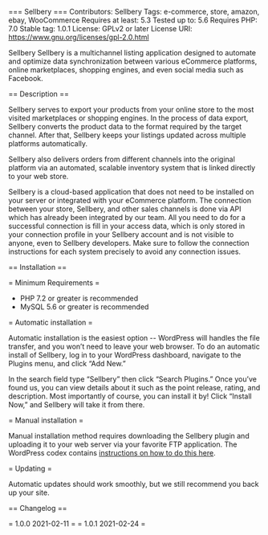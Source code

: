 === Sellbery ===
Contributors: Sellbery
Tags: e-commerce, store, amazon, ebay, WooCommerce 
Requires at least: 5.3
Tested up to: 5.6
Requires PHP: 7.0
Stable tag: 1.0.1
License: GPLv2 or later
License URI: https://www.gnu.org/licenses/gpl-2.0.html

Sellbery Sellbery is a multichannel listing application designed to automate and optimize data synchronization between various eCommerce platforms, online marketplaces, shopping engines, and even social media such as Facebook.

== Description ==

Sellbery serves to export your products from your online store to the most visited marketplaces or shopping engines. In the process of data export, Sellbery converts the product data to the format required by the target channel. After that, Sellbery keeps your listings updated across multiple platforms automatically.

Sellbery also delivers orders from different channels into the original platform via an automated, scalable inventory system that is linked directly to your web store.

Sellbery is a cloud-based application that does not need to be installed on your server or integrated with your eCommerce platform. The connection between your store, Sellbery, and other sales channels is done via API which has already been integrated by our team. All you need to do for a successful connection is fill in your access data, which is only stored in your connection profile in your Sellbery account and is not visible to anyone, even to Sellbery developers. Make sure to follow the connection instructions for each system precisely to avoid any connection issues.

== Installation ==

= Minimum Requirements =

* PHP 7.2 or greater is recommended
* MySQL 5.6 or greater is recommended

= Automatic installation =

Automatic installation is the easiest option -- WordPress will handles the file transfer, and you won’t need to leave your web browser. To do an automatic install of Sellbery, log in to your WordPress dashboard, navigate to the Plugins menu, and click “Add New.”
 
In the search field type “Sellbery” then click “Search Plugins.” Once you’ve found us,  you can view details about it such as the point release, rating, and description. Most importantly of course, you can install it by! Click “Install Now,” and Sellbery will take it from there.

= Manual installation =

Manual installation method requires downloading the Sellbery plugin and uploading it to your web server via your favorite FTP application. The WordPress codex contains [instructions on how to do this here](https://wordpress.org/support/article/managing-plugins/#manual-plugin-installation).

= Updating =

Automatic updates should work smoothly, but we still recommend you back up your site.

== Changelog ==

= 1.0.0 2021-02-11 =
= 1.0.1 2021-02-24 =
